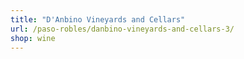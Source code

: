 ```yaml
---
title: "D'Anbino Vineyards and Cellars"
url: /paso-robles/danbino-vineyards-and-cellars-3/
shop: wine
---
```

